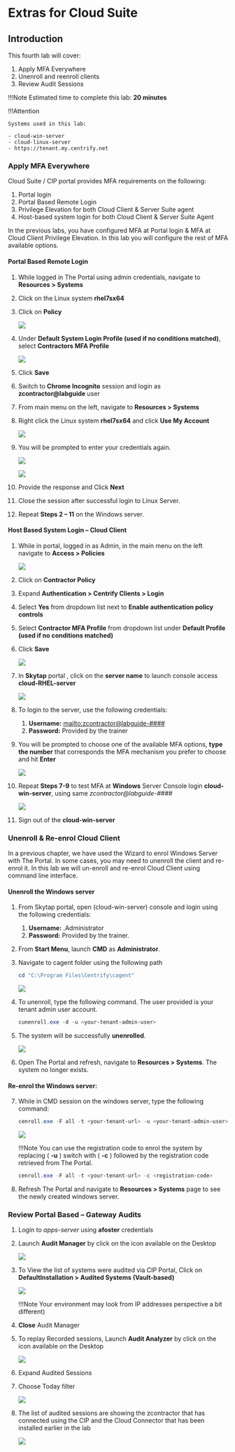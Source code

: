 # Extras for Cloud Suite

## Introduction

This fourth lab will cover:

1. Apply MFA Everywhere
2. Unenroll and reenroll clients
3. Review Audit Sessions

!!!Note
    Estimated time to complete this lab: **20 minutes**

!!!Attention

    Systems used in this lab:

    - cloud-win-server
    - cloud-linux-server
    - https://tenant.my.centrify.net


### Apply MFA Everywhere

Cloud Suite / CIP portal provides MFA requirements on the following:

1. Portal login
2. Portal Based Remote Login
3. Privilege Elevation for both Cloud Client & Server Suite agent
4. Host-based system login for both Cloud Client & Server Suite Agent

In the previous labs, you have configured MFA at Portal login & MFA at Cloud Client Privilege Elevation. In this lab you will configure the rest of MFA available options.

#### Portal Based Remote Login

01. While logged in The Portal using admin credentials, navigate to **Resources > Systems**

02. Click on the Linux system **rhel7sx64**

03. Click on **Policy**

    ![](images/lab-001.png)

04. Under **Default System Login Profile (used if no conditions matched)**, select **Contractors MFA Profile**

    ![](images/lab-002.png)

05. Click **Save**

06. Switch to **Chrome Incognito** session and login as **zcontractor@labguide** user

07. From main menu on the left, navigate to **Resources > Systems**

08. Right click the Linux system **rhel7sx64** and click **Use My Account**

    ![](images/lab-003.png)

09. You will be prompted to enter your credentials again.

    ![](images/lab-004.png)

    ![](images/lab-005.png)

10. Provide the response and Click **Next**

11. Close the session after successful login to Linux Server.

12. Repeat **Steps 2 – 11** on the Windows server.

#### Host Based System Login – Cloud Client

01. While in portal, logged in as Admin, in the main menu on the left navigate to **Access > Policies**

    ![](images/lab-006.png)

02. Click on **Contractor Policy**

03. Expand **Authentication > Centrify Clients > Login**

04. Select **Yes** from dropdown list next to **Enable authentication policy controls**

05. Select **Contractor MFA Profile** from dropdown list under **Default Profile (used if no conditions matched)**

06. Click **Save**

    ![](images/lab-007.png)

07. In **Skytap** portal , click on the **server name** to launch console access **cloud-RHEL-server**

    ![](images/lab-008.png)

08. To login to the server, use the following credentials:

    1. **Username:** <mailto:zcontractor@labguide-####>
    2. **Password:** Provided by the trainer

09. You will be prompted to choose one of the available MFA options, **type the number** that corresponds the MFA mechanism you prefer to choose and hit **Enter**

    ![](images/lab-009.png)

10. Repeat **Steps 7-9** to test MFA at **Windows** Server Console login **cloud-win-server**, using same *zcontractor@labguide-####*

    ![](images/lab-010.png)

11. Sign out of the **cloud-win-server**

### Unenroll & Re-enrol Cloud Client

In a previous chapter, we have used the Wizard to enrol Windows Server with The Portal. In some cases, you may need to unenroll the client and re-enrol it. In this lab we will un-enroll and re-enrol Cloud Client using command line interface.

#### Unenroll the Windows server

1. From Skytap portal, open (cloud-win-server) console and login using the following credentials:

    1. **Username:** .Administrator
    2. **Password:** Provided by the trainer.

2. From **Start Menu**, launch **CMD** as **Administrator**.

3. Navigate to cagent folder using the following path

    ```powershell
    cd "C:\Program Files\Centrify\cagent"
    ```

    ![](images/lab-011.png)

4. To unenroll, type the following command. The user provided is your tenant admin user account.

    ```powershell
    cunenroll.exe -d -u <your-tenant-admin-user>
    ```

5. The system will be successfully **unenrolled**.

    ![](images/lab-012.png)

6. Open The Portal and refresh, navigate to **Resources > Systems**. The system no longer exists.

#### Re-enrol the Windows server:

7. While in CMD session on the windows server, type the following command:

    ```powershell
    cenroll.exe -F all -t <your-tenant-url> -u <your-tenant-admin-user>>
    ```

    ![](images/lab-013.png)

    !!!Note
        You can use the registration code to enrol the system by replacing ( **-u** ) switch with ( **-c** ) followed by the registration code retrieved from The Portal.

    ```powershell
    cenroll.exe -F all -t <your-tenant-url> -c <registration-code>
    ```

8. Refresh The Portal and navigate to **Resources > Systems** page to see the newly created windows server.

### Review Portal Based – Gateway Audits

1. Login to *apps-server* using **afoster** credentials

2. Launch **Audit Manager** by click on the icon available on the Desktop

    ![](images/lab-014.png)

3. To View the list of systems were audited via CIP Portal, Click on **DefaultInstallation > Audited Systems (Vault-based)**

    ![](images/lab-015.png)

    !!!Note
        Your environment may look from IP addresses perspective a bit different)

4. **Close** Audit Manager

5. To replay Recorded sessions, Launch **Audit Analyzer** by click on the icon available on the Desktop

    ![](images/lab-016.png)

6. Expand Audited Sessions

7. Choose Today filter

    ![](images/lab-017.png)

8. The list of audited sessions are showing the zcontractor that has connected using the CIP and the Cloud Connector that has been installed earlier in the lab

    ![](images/lab-018.png)